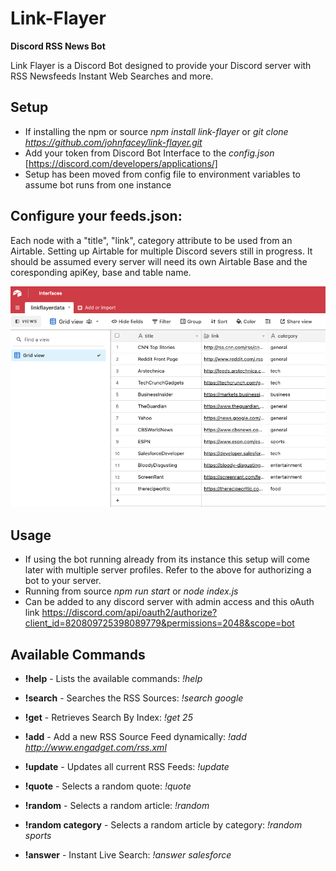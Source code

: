 # Link-Flayer

**Discord RSS News Bot**

Link Flayer is a Discord Bot designed to provide your Discord server with RSS Newsfeeds Instant Web Searches and more.

## Setup

- If installing the npm or source *npm install link-flayer* or *git clone https://github.com/johnfacey/link-flayer.git*
- Add your token from Discord Bot Interface to the *config.json* [https://discord.com/developers/applications/]
- Setup has been moved from config file to environment variables to assume bot runs from one instance

## Configure your feeds.json: 
Each node with a "title", "link", category attribute to be used from an Airtable. 
Setting up Airtable for multiple Discord severs still in progress. 
It should be assumed every server will need its own Airtable Base and the coresponding apiKey, base and table name.

![Airtable](./assets/airtable.png)

## Usage

- If using the bot running already from its instance this setup will come later with multiple server profiles. Refer to the above for authorizing a bot to your server.
- Running from source *npm run start* or *node index.js*
- Can be added to any discord server with admin access and this oAuth link https://discord.com/api/oauth2/authorize?client_id=820809725398089779&permissions=2048&scope=bot

## Available Commands
	
* **!help** - Lists the available commands: *!help*

* **!search** - Searches the RSS Sources: *!search google*

* **!get** - Retrieves Search By Index: *!get 25*

* **!add** - Add a new RSS Source Feed dynamically: *!add http://www.engadget.com/rss.xml*

* **!update** - Updates all current RSS Feeds: *!update*

* **!quote** - Selects a random quote: *!quote*

* **!random** - Selects a random article: *!random*

* **!random category** - Selects a random article by category: *!random sports*

* **!answer** - Instant Live Search: *!answer salesforce*

